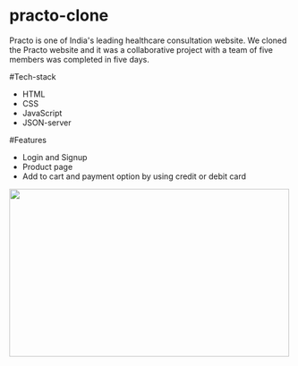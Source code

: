 # practo-clone
Practo is one of India's leading healthcare consultation website. We cloned the Practo website and it was a collaborative project with a team of five members was completed in five days.

#Tech-stack
* HTML
* CSS
* JavaScript
* JSON-server

#Features
* Login and Signup
* Product page
* Add to cart and payment option by using credit or debit card

<img height="300px" width="500px" src="https://utsav-katiyar.netlify.app/static/media/Practo.a0212cd4.png"></img>
